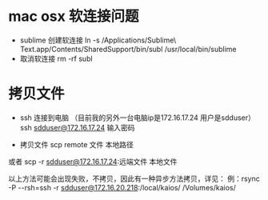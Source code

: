 # mac osx 软连接问题
- sublime 创建软连接
ln -s /Applications/Sublime\ Text.app/Contents/SharedSupport/bin/subl /usr/local/bin/sublime
- 取消软连接
rm -rf subl 

# 拷贝文件
- ssh 连接到电脑 （目前我的另外一台电脑ip是172.16.17.24 用户是sdduser）
ssh sdduser@172.16.17.24 
输入密码 

- 拷贝文件
scp remote 文件 本地路径

或者
scp -r sdduser@172.16.17.24:远端文件 本地文件 

以上方法可能会出现失败，不拷贝，因此有一种异步方法拷贝，详见：
例：rsync -P --rsh=ssh -r sdduser@172.16.20.218:/local/kaios/ /Volumes/kaios/